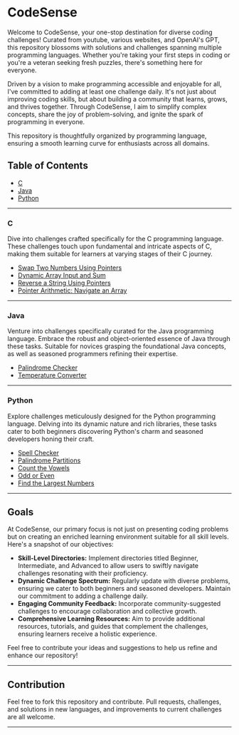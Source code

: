 # CodeSense

Welcome to CodeSense, your one-stop destination for diverse coding challenges! Curated from youtube, various websites, and OpenAI's GPT, this repository blossoms with solutions and challenges spanning multiple programming languages. Whether you're taking your first steps in coding or you're a veteran seeking fresh puzzles, there's something here for everyone.

Driven by a vision to make programming accessible and enjoyable for all, I've committed to adding at least one challenge daily. It's not just about improving coding skills, but about building a community that learns, grows, and thrives together. Through CodeSense, I aim to simplify complex concepts, share the joy of problem-solving, and ignite the spark of programming in everyone.

This repository is thoughtfully organized by programming language, ensuring a smooth learning curve for enthusiasts across all domains.

## Table of Contents

- [C](#c)
- [Java](#java)
- [Python](#python)

---

### C

Dive into challenges crafted specifically for the C programming language. These challenges touch upon fundamental and intricate aspects of C, making them suitable for learners at varying stages of their C journey.

- [Swap Two Numbers Using Pointers](C/Swap%20Two%20Numbers)
- [Dynamic Array Input and Sum](C/Dynamic%20Array%20Input%20and%20Sum)
- [Reverse a String Using Pointers](C/Reverse%20a%20String)
- [Pointer Arithmetic: Navigate an Array](C/Pointer%20Arithmetic/)

---

### Java

Venture into challenges specifically curated for the Java programming language. Embrace the robust and object-oriented essence of Java through these tasks. Suitable for novices grasping the foundational Java concepts, as well as seasoned programmers refining their expertise.

- [Palindrome Checker](Java/Palindrome%20Checker/)
- [Temperature Converter](Java/Temperature%20Converter/)

---

### Python

Explore challenges meticulously designed for the Python programming language. Delving into its dynamic nature and rich libraries, these tasks cater to both beginners discovering Python's charm and seasoned developers honing their craft.

- [Spell Checker](Python/Spell%20Checker)
- [Palindrome Partitions](Python/Palindrome%20Partitions)
- [Count the Vowels](Python/Count%20the%20Vowels)
- [Odd or Even](Python/Odd%20or%20Even)
- [Find the Largest Numbers](Python/Find%20the%20Largest%20Numbers)

---

## Goals

At CodeSense, our primary focus is not just on presenting coding problems but on creating an enriched learning environment suitable for all skill levels. Here's a snapshot of our objectives:

- **Skill-Level Directories:** Implement directories titled Beginner, Intermediate, and Advanced to allow users to swiftly navigate challenges resonating with their proficiency.
- **Dynamic Challenge Spectrum:** Regularly update with diverse problems, ensuring we cater to both beginners and seasoned developers. Maintain our commitment to adding a challenge daily.
- **Engaging Community Feedback:** Incorporate community-suggested challenges to encourage collaboration and collective growth.
- **Comprehensive Learning Resources:** Aim to provide additional resources, tutorials, and guides that complement the challenges, ensuring learners receive a holistic experience.

Feel free to contribute your ideas and suggestions to help us refine and enhance our repository!

---

## Contribution

Feel free to fork this repository and contribute. Pull requests, challenges, and solutions in new languages, and improvements to current challenges are all welcome.

---
